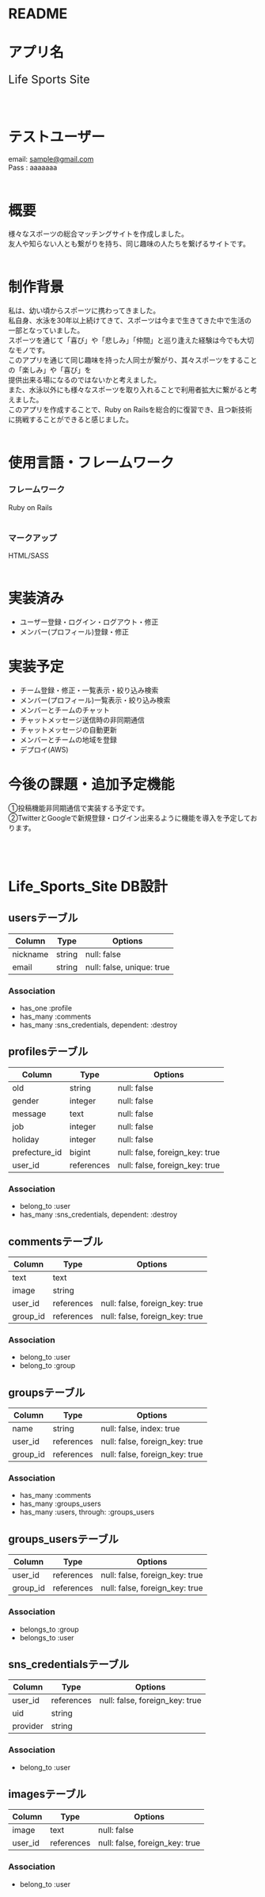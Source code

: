 # README

# アプリ名

<p style="font-size: 23px">Life Sports Site</p>
<br>


# テストユーザー
email: sample@gmail.com<br>
Pass : aaaaaaa<br>
<br>

# 概要

様々なスポーツの総合マッチングサイトを作成しました。<br>
友人や知らない人とも繋がりを持ち、同じ趣味の人たちを繋げるサイトです。<br>
<br>
# 制作背景

私は、幼い頃からスポーツに携わってきました。<br>
私自身、水泳を30年以上続けてきて、スポーツは今まで生きてきた中で生活の一部となっていました。<br>
スポーツを通じて「喜び」や「悲しみ」「仲間」と巡り逢えた経験は今でも大切なモノです。<br>
このアプリを通じて同じ趣味を持った人同士が繋がり、其々スポーツをすることの「楽しみ」や「喜び」を<br>
提供出来る場になるのではないかと考えました。<br>
また、水泳以外にも様々なスポーツを取り入れることで利用者拡大に繋がると考えました。<br>
このアプリを作成することで、Ruby on Railsを総合的に復習でき、且つ新技術に挑戦することができると感じました。<br>
<br>
# 使用言語・フレームワーク

### フレームワーク
Ruby on Rails<br>
<br>
### マークアップ
HTML/SASS<br>
<br>

# 実装済み
  - ユーザー登録・ログイン・ログアウト・修正
  - メンバー(プロフィール)登録・修正
# 実装予定
  - チーム登録・修正・一覧表示・絞り込み検索
  - メンバー(プロフィール)一覧表示・絞り込み検索
  - メンバーとチームのチャット
  - チャットメッセージ送信時の非同期通信
  - チャットメッセージの自動更新
  - メンバーとチームの地域を登録
  - デプロイ(AWS)


# 今後の課題・追加予定機能

①投稿機能非同期通信で実装する予定です。<br>
②TwitterとGoogleで新規登録・ログイン出来るように機能を導入を予定しております。<br>


<br>
<br>

# Life_Sports_Site DB設計
## usersテーブル
|Column|Type|Options|
|------|----|-------|
|nickname|string|null: false|
|email|string|null: false, unique: true|
### Association
- has_one :profile
- has_many :comments
- has_many :sns_credentials, dependent: :destroy

## profilesテーブル
|Column|Type|Options|
|------|----|-------|
|old|string|null: false|
|gender|integer|null: false|
|message|text|null: false|
|job|integer|null: false|
|holiday|integer|null: false|
|prefecture_id|bigint|null: false, foreign_key: true|
|user_id|references|null: false, foreign_key: true|
### Association
- belong_to :user
- has_many :sns_credentials, dependent: :destroy

## commentsテーブル
|Column|Type|Options|
|------|----|-------|
|text|text|
|image|string|
|user_id|references|null: false, foreign_key: true|
|group_id|references|null: false, foreign_key: true|
### Association
- belong_to :user
- belong_to :group

## groupsテーブル
|Column|Type|Options|
|------|----|-------|
|name|string|null: false, index: true|
|user_id|references|null: false, foreign_key: true|
|group_id|references|null: false, foreign_key: true|
### Association
- has_many :comments
- has_many :groups_users
- has_many :users, through: :groups_users

## groups_usersテーブル
|Column|Type|Options|
|------|----|-------|
|user_id|references|null: false, foreign_key: true|
|group_id|references|null: false, foreign_key: true|
### Association
- belongs_to :group
- belongs_to :user

<!-- Twitter・GoogleのSNS認証用 -->
## sns_credentialsテーブル
|Column|Type|Options|
|------|----|-------|
|user_id|references|null: false, foreign_key: true|
|uid|string||
|provider|string||
### Association
- belong_to :user

<!-- 写真投稿 -->
## imagesテーブル
|Column|Type|Options|
|------|----|-------|
|image|text|null: false|
|user_id|references|null: false, foreign_key: true|
### Association
- belong_to :user


